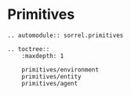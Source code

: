 # Primitives

```{eval-rst}
.. automodule:: sorrel.primitives
```

```{eval-rst}
.. toctree::
    :maxdepth: 1
    
    primitives/environment
    primitives/entity
    primitives/agent
```

